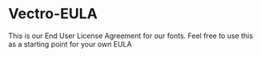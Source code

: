 # Vectro-EULA
This is our End User License Agreement for our fonts. Feel free to use this as a starting point for your own EULA
